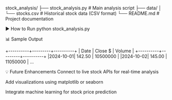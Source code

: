 
stock_analysis/
├── stock_analysis.py # Main analysis script
├── data/ 
│ └── stocks.csv # Historical stock data (CSV format) 
└── README.md # Project documentation

▶️ How to Run
python stock_analysis.py

📊 Sample Output

+----------+---------+----------+
|   Date   | Close $ | Volume   |
+----------+---------+----------+
|2024-10-01|  142.50 | 10500000 |
|2024-10-02|  145.00 | 11050000 |
...


💡 Future Enhancements
Connect to live stock APIs for real-time analysis

Add visualizations using matplotlib or seaborn

Integrate machine learning for stock price prediction

